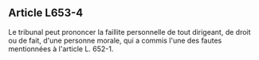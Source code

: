 Article L653-4
----
Le tribunal peut prononcer la faillite personnelle de tout dirigeant, de droit
ou de fait, d'une personne morale, qui a commis l'une des fautes mentionnées à
l'article L. 652-1.
